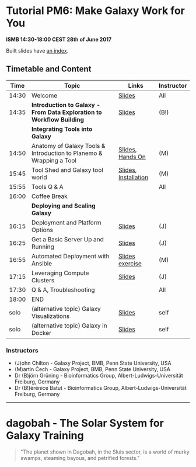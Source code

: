 # Tutorial PM6: Make Galaxy Work for You

**ISMB 14:30-18:00 CEST 28th of June 2017**

Built slides have [an index](https://galaxyproject.github.io/dagobah-training/2017-ismb/).

## Timetable and Content

| **Time** | **Topic** | **Links** | **Instructor** |
| -------- | --------- | --------- | ----------- |
| 14:30 | Welcome | [Slides](https://galaxyproject.github.io/dagobah-training/2017-ismb/00-intro/intro.html#1) | All |
| 14:35 | **Introduction to Galaxy - From Data Exploration to Workflow Building** | [Slides](http://galaxyproject.github.io/training-material/topics/introduction/slides/#1) | (B!) |
| | **Integrating Tools into Galaxy** | | |
| 14:50 | Anatomy of Galaxy Tools & Introduction to Planemo & Wrapping a Tool | [Slides](https://galaxyproject.github.io/training-material//topics/dev/tutorials/tool-integration/slides.html#1), [Hands On](http://planemo.readthedocs.io/en/latest/writing_standalone.html) | (M) |
| 15:45 | Tool Shed and Galaxy tool world | [Slides](https://galaxyproject.github.io/dagobah-training/2017-ismb/04-tool-shed/shed_intro.html#1), [Installation](https://galaxyproject.github.io/dagobah-training/2017-ismb/04-tool-shed/tool_installation.html#1) | (M) |
| 15:55 | Tools Q & A | | All |
| 16:00 | Coffee Break | | |
| | **Deploying and Scaling Galaxy** | | |
| 16:15 | Deployment and Platform Options | [Slides](https://galaxyproject.github.io/dagobah-training/2017-ismb/01-deployment-platforms/choices.html#1) | (J) |
| 16:25 | Get a Basic Server Up and Running | [Slides](https://galaxyproject.github.io/dagobah-training/2017-ismb/02-basic-server/get-galaxy.html#1) | (J) |
| 16:55 | Automated Deployment with Ansible | [Slides](https://galaxyproject.github.io/dagobah-training/2017-ismb/14-ansible/ansible-introduction.html) [exercise](https://github.com/galaxyproject/dagobah-training/blob/2017-ismb/sessions/14-ansible/ex2-galaxy-ansible.md) | (M) |
| 17:15 | Leveraging Compute Clusters | [Slides](https://galaxyproject.github.io/dagobah-training/2017-ismb/16-compute-cluster/compute-cluster.html) | (J) |
| 17:30 | Q & A, Troubleshooting |  | All |
| 18:00 | END |  |  |
| solo | (alternative topic) Galaxy Visualizations | [Slides](https://galaxyproject.github.io/training-material//topics/dev/tutorials/visualization-charts/slides.html#1) | self |
| solo | (alternative topic) Galaxy in Docker | [Slides](https://galaxyproject.github.io/training-material//topics/admin/tutorials/galaxy-docker/slides.html#1) | self |

### Instructors

* (J)ohn Chilton - Galaxy Project, BMB, Penn State University, USA
* (M)artin Čech - Galaxy Project, BMB, Penn State University, USA
* Dr (B)jörn Grüning - Bioinformatics Group, Albert-Ludwigs-Universität Freiburg, Germany
* Dr (B!)érénice Batut - Bioinformatics Group, Albert-Ludwigs-Universität Freiburg, Germany

---

# dagobah - The Solar System for Galaxy Training
> "The planet shown in Dagobah, in the Sluis sector, is a world of murky swamps, steaming bayous, and petrified forests."
